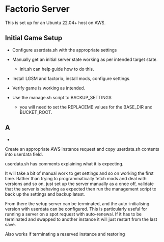 # Factorio Server
This is set up for an Ubuntu 22.04+ host on AWS.


## Initial Game Setup
* Configure userdata.sh with the appropriate settings

* Manually get an initial server state working as per intended target state.
    * init.sh can help guide how to do this.
* Install LGSM and factorio, install mods, configure settings.
* Verify game is working as intended.
* Use the manage.sh script to BACKUP_SETTINGS
    * you will need to set the REPLACEME values for the BASE_DIR and BUCKET_ROOT.

## A
* 



Create an appropriate AWS instance request and copy userdata.sh contents into userdata field.

userdata.sh has comments explaining what it is expecting.

It will take a bit of manual work to get settings and so on working the first time.
Rather than trying to programmatically fetch mods and deal with versions and so on,
just set up the server manually as a once off, validate that the server is behaving
as expected then run the management script to back up the settings and backup latest.

From there the setup server can be terminated, and the auto-initialising version with
userdata can be configured. This is particularly useful for running a server on a spot
request with auto-renewal. If it has to be terminated and swapped to another instance
it will just restart from the last save.

Also works if terminating a reserved instance and restoring
 